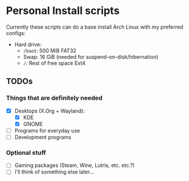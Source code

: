 # Personal Install scripts
Currently these scripts can do a base install Arch Linux with my preferred configs:
- Hard drive:
  - `/boot`: 500 MiB FAT32
  - Swap: 16 GiB (needed for suspend-on-disk/hibernation)
  - `/`: Rest of free space Ext4


## TODOs
### Things that are definitely needed
- [x] Desktops (X.Org + Wayland):
  - [x] KDE
  - [x] GNOME
- [ ] Programs for everyday use
- [ ] Development programs

### Optional stuff
- [ ] Gaming packages (Steam, Wine, Lutris, etc. etc.?)
- [ ] I'll think of something else later...
